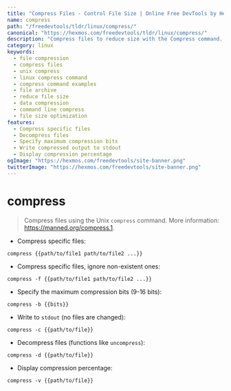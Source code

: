```yaml
---
title: "Compress Files - Control File Size | Online Free DevTools by Hexmos"
name: compress
path: "/freedevtools/tldr/linux/compress/"
canonical: "https://hexmos.com/freedevtools/tldr/linux/compress/"
description: "Compress files to reduce size with the Compress command. Manage file compression using Unix commands for efficient storage. Free online tool, no registration required."
category: linux
keywords:
  - file compression
  - compress files
  - unix compress
  - linux compress command
  - compress command examples
  - file archive
  - reduce file size
  - data compression
  - command line compress
  - file size optimization
features:
  - Compress specific files
  - Decompress files
  - Specify maximum compression bits
  - Write compressed output to stdout
  - Display compression percentage
ogImage: "https://hexmos.com/freedevtools/site-banner.png"
twitterImage: "https://hexmos.com/freedevtools/site-banner.png"
---
```


# compress

> Compress files using the Unix `compress` command.
> More information: <https://manned.org/compress.1>.

- Compress specific files:

`compress {{path/to/file1 path/to/file2 ...}}`

- Compress specific files, ignore non-existent ones:

`compress -f {{path/to/file1 path/to/file2 ...}}`

- Specify the maximum compression bits (9-16 bits):

`compress -b {{bits}}`

- Write to `stdout` (no files are changed):

`compress -c {{path/to/file}}`

- Decompress files (functions like `uncompress`):

`compress -d {{path/to/file}}`

- Display compression percentage:

`compress -v {{path/to/file}}`
